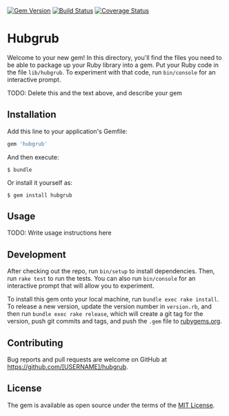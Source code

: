 [![Gem Version](https://badge.fury.io/rb/hubgrub.svg)](http://badge.fury.io/rb/hubgrub)
[![Build Status](https://travis-ci.org/squaresurf/hubgrub.svg?branch=master)](https://travis-ci.org/squaresurf/hubgrub)
[![Coverage Status](https://coveralls.io/repos/squaresurf/hubgrub/badge.svg?branch=master&service=github)](https://coveralls.io/github/squaresurf/hubgrub?branch=master)

# Hubgrub

Welcome to your new gem! In this directory, you'll find the files you need to be able to package up your Ruby library into a gem. Put your Ruby code in the file `lib/hubgrub`. To experiment with that code, run `bin/console` for an interactive prompt.

TODO: Delete this and the text above, and describe your gem

## Installation

Add this line to your application's Gemfile:

```ruby
gem 'hubgrub'
```

And then execute:

    $ bundle

Or install it yourself as:

    $ gem install hubgrub

## Usage

TODO: Write usage instructions here

## Development

After checking out the repo, run `bin/setup` to install dependencies. Then, run `rake test` to run the tests. You can also run `bin/console` for an interactive prompt that will allow you to experiment.

To install this gem onto your local machine, run `bundle exec rake install`. To release a new version, update the version number in `version.rb`, and then run `bundle exec rake release`, which will create a git tag for the version, push git commits and tags, and push the `.gem` file to [rubygems.org](https://rubygems.org).

## Contributing

Bug reports and pull requests are welcome on GitHub at https://github.com/[USERNAME]/hubgrub.


## License

The gem is available as open source under the terms of the [MIT License](http://opensource.org/licenses/MIT).
